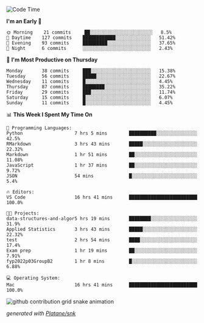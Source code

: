 <!--START_SECTION:waka-->
![Code Time](http://img.shields.io/badge/Code%20Time-0-blue)

**I'm an Early 🐤** 

```text
🌞 Morning    21 commits     ██░░░░░░░░░░░░░░░░░░░░░░░   8.5% 
🌆 Daytime    127 commits    ████████████░░░░░░░░░░░░░   51.42% 
🌃 Evening    93 commits     █████████░░░░░░░░░░░░░░░░   37.65% 
🌙 Night      6 commits      ░░░░░░░░░░░░░░░░░░░░░░░░░   2.43%

```
📅 **I'm Most Productive on Thursday** 

```text
Monday       38 commits     ███░░░░░░░░░░░░░░░░░░░░░░   15.38% 
Tuesday      56 commits     █████░░░░░░░░░░░░░░░░░░░░   22.67% 
Wednesday    11 commits     █░░░░░░░░░░░░░░░░░░░░░░░░   4.45% 
Thursday     87 commits     ████████░░░░░░░░░░░░░░░░░   35.22% 
Friday       29 commits     ███░░░░░░░░░░░░░░░░░░░░░░   11.74% 
Saturday     15 commits     █░░░░░░░░░░░░░░░░░░░░░░░░   6.07% 
Sunday       11 commits     █░░░░░░░░░░░░░░░░░░░░░░░░   4.45%

```


📊 **This Week I Spent My Time On** 

```text
💬 Programming Languages: 
Python                   7 hrs 5 mins        ██████████░░░░░░░░░░░░░░░   42.5% 
RMarkdown                3 hrs 43 mins       █████░░░░░░░░░░░░░░░░░░░░   22.32% 
Markdown                 1 hr 51 mins        ██░░░░░░░░░░░░░░░░░░░░░░░   11.08% 
JavaScript               1 hr 37 mins        ██░░░░░░░░░░░░░░░░░░░░░░░   9.72% 
JSON                     54 mins             █░░░░░░░░░░░░░░░░░░░░░░░░   5.4%

🔥 Editors: 
VS Code                  16 hrs 41 mins      █████████████████████████   100.0%

🐱‍💻 Projects: 
data-structures-and-algor5 hrs 19 mins       ████████░░░░░░░░░░░░░░░░░   31.9% 
Applied Statistics       3 hrs 43 mins       █████░░░░░░░░░░░░░░░░░░░░   22.32% 
test                     2 hrs 54 mins       ████░░░░░░░░░░░░░░░░░░░░░   17.4% 
Exam prep                1 hr 19 mins        ██░░░░░░░░░░░░░░░░░░░░░░░   7.91% 
fyp2022p03GroupB2        1 hr 8 mins         █░░░░░░░░░░░░░░░░░░░░░░░░   6.88%

💻 Operating System: 
Mac                      16 hrs 41 mins      █████████████████████████   100.0%

```


<!--END_SECTION:waka-->


<!--Snake Game-->
![github contribution grid snake animation](https://raw.githubusercontent.com/viggo-gascou/viggo-gascou/output/github-contribution-grid-snake.svg)

_generated with [Platane/snk](https://github.com/Platane/snk)_
<!--Snake Game-->


